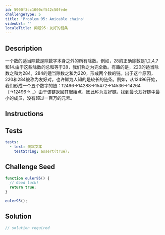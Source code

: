 ```yaml
---
id: 5900f3cc1000cf542c50fede
challengeType: 5
title: 'Problem 95: Amicable chains'
videoUrl: ''
localeTitle: 问题95：友好的链条
---
```


## Description
<section id="description">一个数的适当除数是除数字本身之外的所有除数。例如，28的正确除数是1,2,4,7和14.由于这些除数的总和等于28，我们称之为完全数。有趣的是，220的适当除数之和为284，284的适当除数之和为220，形成两个数的链。出于这个原因，220和284被称为友好对。也许鲜为人知的是较长的链条。例如，从12496开始，我们形成一个五个数字的链：12496→14288→15472→14536→14264（→12496→...）由于该链返回其起始点，因此称为友好链。找到最长友好链中最小的成员，没有超过一百万的元素。 </section>

## Instructions
<section id="instructions">
</section>

## Tests
<section id='tests'>

```yml
tests:
  - text: 測試文本
    testString: assert(true);

```

</section>

## Challenge Seed
<section id='challengeSeed'>

<div id='js-seed'>

```js
function euler95() {
  // Good luck!
  return true;
}

euler95();

```

</div>



</section>

## Solution
<section id='solution'>

```js
// solution required
```
</section>
